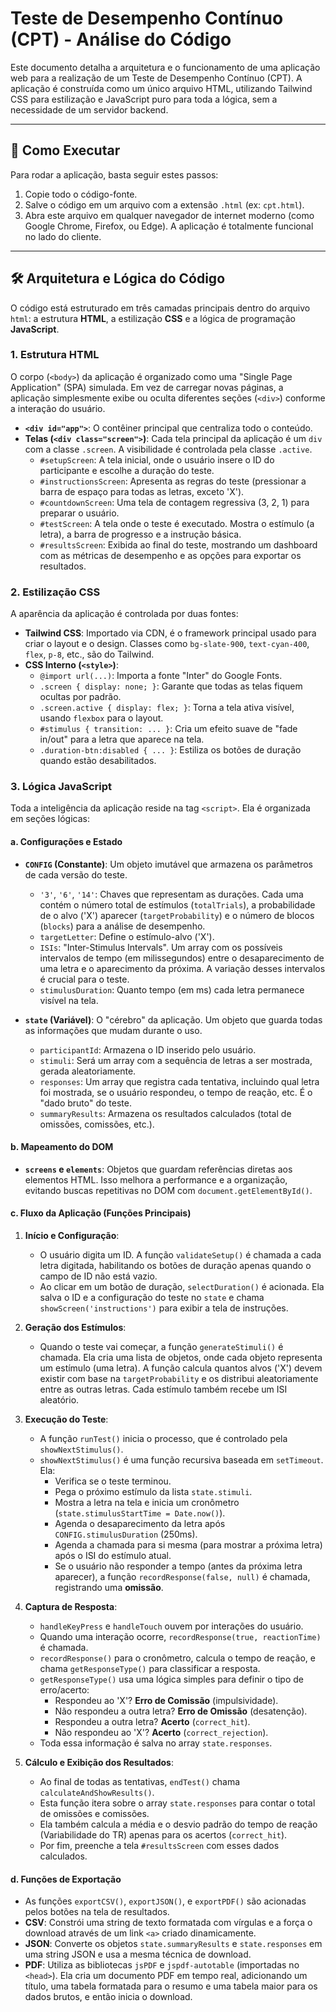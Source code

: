# Teste de Desempenho Contínuo (CPT) - Análise do Código

Este documento detalha a arquitetura e o funcionamento de uma aplicação web para a realização de um Teste de Desempenho Contínuo (CPT). A aplicação é construída como um único arquivo HTML, utilizando Tailwind CSS para estilização e JavaScript puro para toda a lógica, sem a necessidade de um servidor backend.

---

## 🚀 Como Executar

Para rodar a aplicação, basta seguir estes passos:
1.  Copie todo o código-fonte.
2.  Salve o código em um arquivo com a extensão `.html` (ex: `cpt.html`).
3.  Abra este arquivo em qualquer navegador de internet moderno (como Google Chrome, Firefox, ou Edge).
A aplicação é totalmente funcional no lado do cliente.

---

## 🛠️ Arquitetura e Lógica do Código

O código está estruturado em três camadas principais dentro do arquivo `html`: a estrutura **HTML**, a estilização **CSS** e a lógica de programação **JavaScript**.

### 1. Estrutura HTML

O corpo (`<body>`) da aplicação é organizado como uma "Single Page Application" (SPA) simulada. Em vez de carregar novas páginas, a aplicação simplesmente exibe ou oculta diferentes seções (`<div>`) conforme a interação do usuário.

-   **`<div id="app">`**: O contêiner principal que centraliza todo o conteúdo.
-   **Telas (`<div class="screen">`)**: Cada tela principal da aplicação é um `div` com a classe `.screen`. A visibilidade é controlada pela classe `.active`.
    -   `#setupScreen`: A tela inicial, onde o usuário insere o ID do participante e escolhe a duração do teste.
    -   `#instructionsScreen`: Apresenta as regras do teste (pressionar a barra de espaço para todas as letras, exceto 'X').
    -   `#countdownScreen`: Uma tela de contagem regressiva (3, 2, 1) para preparar o usuário.
    -   `#testScreen`: A tela onde o teste é executado. Mostra o estímulo (a letra), a barra de progresso e a instrução básica.
    -   `#resultsScreen`: Exibida ao final do teste, mostrando um dashboard com as métricas de desempenho e as opções para exportar os resultados.

### 2. Estilização CSS

A aparência da aplicação é controlada por duas fontes:

-   **Tailwind CSS**: Importado via CDN, é o framework principal usado para criar o layout e o design. Classes como `bg-slate-900`, `text-cyan-400`, `flex`, `p-8`, etc., são do Tailwind.
-   **CSS Interno (`<style>`)**:
    -   `@import url(...)`: Importa a fonte "Inter" do Google Fonts.
    -   `.screen { display: none; }`: Garante que todas as telas fiquem ocultas por padrão.
    -   `.screen.active { display: flex; }`: Torna a tela ativa visível, usando `flexbox` para o layout.
    -   `#stimulus { transition: ... }`: Cria um efeito suave de "fade in/out" para a letra que aparece na tela.
    -   `.duration-btn:disabled { ... }`: Estiliza os botões de duração quando estão desabilitados.

### 3. Lógica JavaScript

Toda a inteligência da aplicação reside na tag `<script>`. Ela é organizada em seções lógicas:

#### a. Configurações e Estado

-   **`CONFIG` (Constante)**: Um objeto imutável que armazena os parâmetros de cada versão do teste.
    -   `'3'`, `'6'`, `'14'`: Chaves que representam as durações. Cada uma contém o número total de estímulos (`totalTrials`), a probabilidade de o alvo ('X') aparecer (`targetProbability`) e o número de blocos (`blocks`) para a análise de desempenho.
    -   `targetLetter`: Define o estímulo-alvo ('X').
    -   `ISIs`: "Inter-Stimulus Intervals". Um array com os possíveis intervalos de tempo (em milissegundos) entre o desaparecimento de uma letra e o aparecimento da próxima. A variação desses intervalos é crucial para o teste.
    -   `stimulusDuration`: Quanto tempo (em ms) cada letra permanece visível na tela.

-   **`state` (Variável)**: O "cérebro" da aplicação. Um objeto que guarda todas as informações que mudam durante o uso.
    -   `participantId`: Armazena o ID inserido pelo usuário.
    -   `stimuli`: Será um array com a sequência de letras a ser mostrada, gerada aleatoriamente.
    -   `responses`: Um array que registra cada tentativa, incluindo qual letra foi mostrada, se o usuário respondeu, o tempo de reação, etc. É o "dado bruto" do teste.
    -   `summaryResults`: Armazena os resultados calculados (total de omissões, comissões, etc.).

#### b. Mapeamento do DOM

-   **`screens` e `elements`**: Objetos que guardam referências diretas aos elementos HTML. Isso melhora a performance e a organização, evitando buscas repetitivas no DOM com `document.getElementById()`.

#### c. Fluxo da Aplicação (Funções Principais)

1.  **Início e Configuração**:
    -   O usuário digita um ID. A função `validateSetup()` é chamada a cada letra digitada, habilitando os botões de duração apenas quando o campo de ID não está vazio.
    -   Ao clicar em um botão de duração, `selectDuration()` é acionada. Ela salva o ID e a configuração do teste no `state` e chama `showScreen('instructions')` para exibir a tela de instruções.

2.  **Geração dos Estímulos**:
    -   Quando o teste vai começar, a função `generateStimuli()` é chamada. Ela cria uma lista de objetos, onde cada objeto representa um estímulo (uma letra). A função calcula quantos alvos ('X') devem existir com base na `targetProbability` e os distribui aleatoriamente entre as outras letras. Cada estímulo também recebe um ISI aleatório.

3.  **Execução do Teste**:
    -   A função `runTest()` inicia o processo, que é controlado pela `showNextStimulus()`.
    -   `showNextStimulus()` é uma função recursiva baseada em `setTimeout`. Ela:
        -   Verifica se o teste terminou.
        -   Pega o próximo estímulo da lista `state.stimuli`.
        -   Mostra a letra na tela e inicia um cronômetro (`state.stimulusStartTime = Date.now()`).
        -   Agenda o desaparecimento da letra após `CONFIG.stimulusDuration` (250ms).
        -   Agenda a chamada para si mesma (para mostrar a próxima letra) após o ISI do estímulo atual.
        -   Se o usuário não responder a tempo (antes da próxima letra aparecer), a função `recordResponse(false, null)` é chamada, registrando uma **omissão**.

4.  **Captura de Resposta**:
    -   `handleKeyPress` e `handleTouch` ouvem por interações do usuário.
    -   Quando uma interação ocorre, `recordResponse(true, reactionTime)` é chamada.
    -   `recordResponse()` para o cronômetro, calcula o tempo de reação, e chama `getResponseType()` para classificar a resposta.
    -   `getResponseType()` usa uma lógica simples para definir o tipo de erro/acerto:
        -   Respondeu ao 'X'? **Erro de Comissão** (impulsividade).
        -   Não respondeu a outra letra? **Erro de Omissão** (desatenção).
        -   Respondeu a outra letra? **Acerto** (`correct_hit`).
        -   Não respondeu ao 'X'? **Acerto** (`correct_rejection`).
    -   Toda essa informação é salva no array `state.responses`.

5.  **Cálculo e Exibição dos Resultados**:
    -   Ao final de todas as tentativas, `endTest()` chama `calculateAndShowResults()`.
    -   Esta função itera sobre o array `state.responses` para contar o total de omissões e comissões.
    -   Ela também calcula a média e o desvio padrão do tempo de reação (Variabilidade do TR) apenas para os acertos (`correct_hit`).
    -   Por fim, preenche a tela `#resultsScreen` com esses dados calculados.

#### d. Funções de Exportação

-   As funções `exportCSV()`, `exportJSON()`, e `exportPDF()` são acionadas pelos botões na tela de resultados.
-   **CSV**: Constrói uma string de texto formatada com vírgulas e a força o download através de um link `<a>` criado dinamicamente.
-   **JSON**: Converte os objetos `state.summaryResults` e `state.responses` em uma string JSON e usa a mesma técnica de download.
-   **PDF**: Utiliza as bibliotecas `jsPDF` e `jspdf-autotable` (importadas no `<head>`). Ela cria um documento PDF em tempo real, adicionando um título, uma tabela formatada para o resumo e uma tabela maior para os dados brutos, e então inicia o download.
